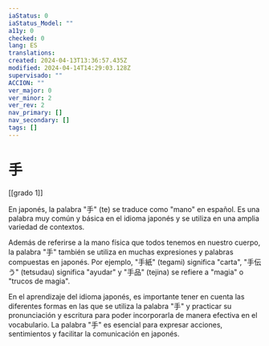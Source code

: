 ```yaml
---
iaStatus: 0
iaStatus_Model: ""
a11y: 0
checked: 0
lang: ES
translations: 
created: 2024-04-13T13:36:57.435Z
modified: 2024-04-14T14:29:03.128Z
supervisado: ""
ACCION: ""
ver_major: 0
ver_minor: 2
ver_rev: 2
nav_primary: []
nav_secondary: []
tags: []
---
```

# 手

[[grado 1]]

En japonés, la palabra "手" (te) se traduce como "mano" en español. Es una palabra muy común y básica en el idioma japonés y se utiliza en una amplia variedad de contextos.

Además de referirse a la mano física que todos tenemos en nuestro cuerpo, la palabra "手" también se utiliza en muchas expresiones y palabras compuestas en japonés. Por ejemplo, "手紙" (tegami) significa "carta", "手伝う" (tetsudau) significa "ayudar" y "手品" (tejina) se refiere a "magia" o "trucos de magia".

En el aprendizaje del idioma japonés, es importante tener en cuenta las diferentes formas en las que se utiliza la palabra "手" y practicar su pronunciación y escritura para poder incorporarla de manera efectiva en el vocabulario. La palabra "手" es esencial para expresar acciones, sentimientos y facilitar la comunicación en japonés.
